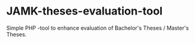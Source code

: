 # JAMK-theses-evaluation-tool
Simple PHP -tool to enhance evaluation of Bachelor's Theses / Master's Theses.
